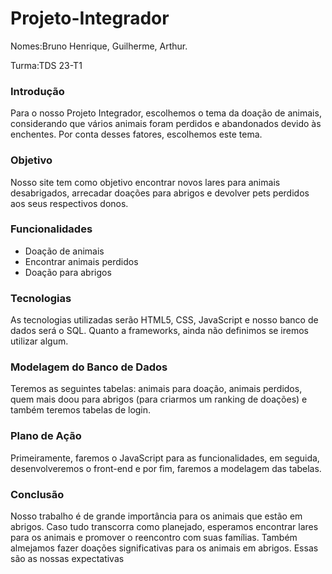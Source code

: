 # Projeto-Integrador

Nomes:Bruno Henrique, Guilherme, Arthur.

Turma:TDS 23-T1

### Introdução

Para o nosso Projeto Integrador, escolhemos o tema da doação de animais, considerando que vários animais foram perdidos e abandonados devido às enchentes.
Por conta desses fatores, escolhemos este tema.

### Objetivo

Nosso site tem como objetivo encontrar novos lares para animais desabrigados, arrecadar doações para abrigos e devolver pets perdidos aos seus respectivos donos.

### Funcionalidades

- Doação de animais
- Encontrar animais perdidos
- Doação para abrigos

### Tecnologias

As tecnologias utilizadas serão HTML5, CSS, JavaScript e nosso banco de dados será o SQL. Quanto a frameworks, ainda não definimos se iremos utilizar algum.

### Modelagem do Banco de Dados

Teremos as seguintes tabelas: animais para doação, animais perdidos, quem mais doou para abrigos (para criarmos um ranking de doações) e também teremos tabelas de login.

### Plano de Ação

Primeiramente, faremos o JavaScript para as funcionalidades, em seguida, desenvolveremos o front-end e por fim, faremos a modelagem das tabelas.

### Conclusão

Nosso trabalho é de grande importância para os animais que estão em abrigos. Caso tudo transcorra como planejado, esperamos encontrar lares para os animais e promover o reencontro com suas famílias.
Também almejamos fazer doações significativas para os animais em abrigos. Essas são as nossas expectativas
